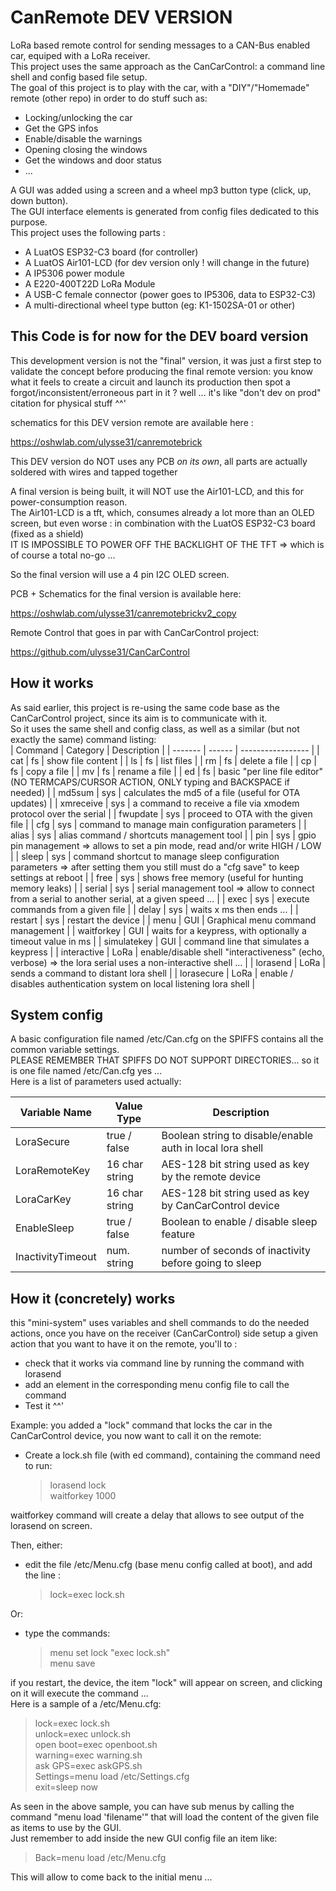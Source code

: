 # CanRemote DEV VERSION
LoRa based remote control for sending messages to a CAN-Bus enabled car, equiped with a LoRa receiver.  
This project uses the same approach as the CanCarControl: a command line shell and config based file setup.  
The goal of this project is to play with the car, with a "DIY"/"Homemade" remote (other repo) in order to do stuff such as:  
  
* Locking/unlocking the car
* Get the GPS infos
* Enable/disable the warnings
* Opening closing the windows
* Get the windows and door status
* ...  

A GUI was added using a screen and a wheel mp3 button type (click, up, down button).  
The GUI interface elements is generated from config files dedicated to this purpose.  
This project uses the following parts :

* A LuatOS ESP32-C3 board (for controller)
* A LuatOS Air101-LCD (for dev version only ! will change in the future)
* A IP5306 power module
* A E220-400T22D LoRa Module
* A USB-C female connector (power goes to IP5306, data to ESP32-C3)
* A multi-directional wheel type button (eg: K1-1502SA-01 or other)
 
## This Code is for now for the DEV board version
This development version is not the "final" version, it was just a first step to validate the concept before producing the final remote version: you know what it feels to create a circuit and launch its production then spot a forgot/inconsistent/erroneous part in it ? well ... it's like "don't dev on prod" citation for physical stuff ^^'  
 
schematics for this DEV version remote are available here :
 
https://oshwlab.com/ulysse31/canremotebrick

This DEV version do NOT uses any PCB *on its own*, all parts are actually soldered with wires and tapped together

A final version is being built, it will NOT use the Air101-LCD, and this for power-consumption reason.  
The Air101-LCD is a tft, which, consumes already a lot more than an OLED screen, but even worse : in combination with the LuatOS ESP32-C3 board (fixed as a shield)  
IT IS IMPOSSIBLE TO POWER OFF THE BACKLIGHT OF THE TFT => which is of course a total no-go ...  

So the final version will use a 4 pin I2C OLED screen.  

PCB + Schematics for the final version is available here:  

https://oshwlab.com/ulysse31/canremotebrickv2_copy

Remote Control that goes in par with CanCarControl project:  

https://github.com/ulysse31/CanCarControl


## How it works
As said earlier, this project is re-using the same code base as the CanCarControl project, since its aim is to communicate with it.  
So it uses the same shell and config class, as well as a similar (but not exactly the same) command listing:  
  | Command | Category | Description |
  | ------- | ------ | ----------------- |
  | cat | fs | show file content |
  | ls | fs | list files |
  | rm | fs | delete a file |
  | cp | fs | copy a file |
  | mv | fs | rename a file |
  | ed | fs | basic "per line file editor" (NO TERMCAPS/CURSOR ACTION, ONLY typing and BACKSPACE if needed) |
  | md5sum | sys | calculates the md5 of a file (useful for OTA updates) |
  | xmreceive | sys | a command to receive a file via xmodem protocol over the serial |
  | fwupdate | sys | proceed to OTA with the given file |
  | cfg | sys | command to manage main configuration parameters |
  | alias | sys | alias command / shortcuts management tool |
  | pin | sys | gpio pin management => allows to set a pin mode, read and/or write HIGH / LOW |
  | sleep | sys | command shortcut to manage sleep configuration parameters => after setting them you still must do a "cfg save" to keep settings at reboot |
  | free | sys | shows free memory (useful for hunting memory leaks) |
  | serial | sys | serial management tool => allow to connect from a serial to another serial, at a given speed ... |
  | exec | sys | execute commands from a given file |
  | delay | sys | waits x ms then ends ... |
  | restart | sys | restart the device |
  | menu | GUI | Graphical menu command management |
  | waitforkey | GUI | waits for a keypress, with optionally a timeout value in ms |
  | simulatekey | GUI | command line that simulates a keypress |
  | interactive | LoRa | enable/disable shell "interactiveness" (echo, verbose) => the lora serial uses a non-interactive shell ... |
  | lorasend | LoRa | sends a command to distant lora shell |
  | lorasecure | LoRa | enable / disables authentication system on local listening lora shell |
  
## System config
A basic configuration file named /etc/Can.cfg on the SPIFFS contains all the common variable settings.  
PLEASE REMEMBER THAT SPIFFS DO NOT SUPPORT DIRECTORIES...  so it is one file named /etc/Can.cfg yes ...  
Here is a list of parameters used actually:
  
  |    Variable Name    |   Value Type   |                        Description                        |
  | ------------------- | -------------- | --------------------------------------------------------- |
  | LoraSecure          |  true / false  | Boolean string to disable/enable auth in local lora shell |
  | LoraRemoteKey       | 16 char string | AES-128 bit string used as key by the remote device       |
  | LoraCarKey          | 16 char string | AES-128 bit string used as key by CanCarControl device    |
  | EnableSleep         |  true / false  | Boolean to enable / disable sleep feature                 |
  | InactivityTimeout   |  num. string   | number of seconds of inactivity before going to sleep     |
  
## How it (concretely) works
this "mini-system" uses variables and shell commands to do the needed actions, once you have on the receiver (CanCarControl) side setup a given action that you want to have it on the remote, you'll to :
 * check that it works via command line by running the command with lorasend  
 * add an element in the corresponding menu config file to call the command  
 * Test it ^^'  
  
Example: you added a "lock" command that locks the car in the CanCarControl device, you now want to call it on the remote:
 * Create a lock.sh file (with ed command), containing the command need to run:  
   >lorasend lock  
   >waitforkey 1000  

  
  waitforkey command will create a delay that allows to see output of the lorasend on screen.  
  
Then, either:  
 * edit the file /etc/Menu.cfg (base menu config called at boot), and add the line :  
  
    >lock=exec lock.sh  
  
Or:  
 * type the commands:  
    >menu set lock "exec lock.sh"  
    >menu save  
  
if you restart, the device, the item "lock" will appear on screen, and clicking on it will execute the command ...  
Here is a sample of a /etc/Menu.cfg:  
  
>lock=exec lock.sh  
>unlock=exec unlock.sh  
>open boot=exec openboot.sh  
>warning=exec warning.sh  
>ask GPS=exec askGPS.sh  
>Settings=menu load /etc/Settings.cfg  
>exit=sleep now  
  
As seen in the above sample, you can have sub menus by calling the command "menu load 'filename'" that will load the content of the given file as items to use by the GUI.  
Just remember to add inside the new GUI config file an item like:  
  
>Back=menu load /etc/Menu.cfg  
  
This will allow to come back to the initial menu ...  
